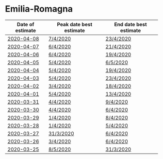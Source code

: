 # Emilia-Romagna

|Date of estimate|Peak date best estimate|End date best estimate|
|----|----|----|
|[2020-04-08](2020-04-08/README.md)|[7/4/2020](2020-04-08/COVID-19_emilia-romagna_j10_2020-04-08.md)|[23/4/2020](2020-04-08/COVID-19_emilia-romagna_j9_2020-04-08.md)|
|[2020-04-07](2020-04-07/README.md)|[6/4/2020](2020-04-07/COVID-19_emilia-romagna_j9_2020-04-07.md)|[21/4/2020](2020-04-07/COVID-19_emilia-romagna_j9_2020-04-07.md)|
|[2020-04-06](2020-04-06/README.md)|[6/4/2020](2020-04-06/COVID-19_emilia-romagna_j9_2020-04-06.md)|[19/4/2020](2020-04-06/COVID-19_emilia-romagna_j9_2020-04-06.md)|
|[2020-04-05](2020-04-05/README.md)|[5/4/2020](2020-04-05/COVID-19_emilia-romagna_j7_2020-04-05.md)|[6/5/2020](2020-04-05/COVID-19_emilia-romagna_j7_2020-04-05.md)|
|[2020-04-04](2020-04-04/README.md)|[5/4/2020](2020-04-04/COVID-19_emilia-romagna_j8_2020-04-04.md)|[19/4/2020](2020-04-04/COVID-19_emilia-romagna_j8_2020-04-04.md)|
|[2020-04-03](2020-04-03/README.md)|[5/4/2020](2020-04-03/COVID-19_emilia-romagna_j7_2020-04-03.md)|[23/4/2020](2020-04-03/COVID-19_emilia-romagna_j7_2020-04-03.md)|
|[2020-04-02](2020-04-02/README.md)|[3/4/2020](2020-04-02/COVID-19_emilia-romagna_j7_2020-04-02.md)|[18/4/2020](2020-04-02/COVID-19_emilia-romagna_j7_2020-04-02.md)|
|[2020-04-01](2020-04-01/README.md)|[5/4/2020](2020-04-01/COVID-19_emilia-romagna_j7_2020-04-01.md)|[13/4/2020](2020-04-01/COVID-19_emilia-romagna_j7_2020-04-01.md)|
|[2020-03-31](2020-03-31/README.md)|[4/4/2020](2020-03-31/COVID-19_emilia-romagna_j9_2020-03-31.md)|[9/4/2020](2020-03-31/COVID-19_emilia-romagna_j8_2020-03-31.md)|
|[2020-03-30](2020-03-30/README.md)|[4/4/2020](2020-03-30/COVID-19_emilia-romagna_j9_2020-03-30.md)|[6/4/2020](2020-03-30/COVID-19_emilia-romagna_j9_2020-03-30.md)|
|[2020-03-29](2020-03-29/README.md)|[1/4/2020](2020-03-29/COVID-19_emilia-romagna_j7_2020-03-29.md)|[8/4/2020](2020-03-29/COVID-19_emilia-romagna_j7_2020-03-29.md)|
|[2020-03-28](2020-03-28/README.md)|[1/4/2020](2020-03-28/COVID-19_emilia-romagna_j8_2020-03-28.md)|[5/4/2020](2020-03-28/COVID-19_emilia-romagna_j8_2020-03-28.md)|
|[2020-03-27](2020-03-27/README.md)|[31/3/2020](2020-03-27/COVID-19_emilia-romagna_j7_2020-03-27.md)|[6/4/2020](2020-03-27/COVID-19_emilia-romagna_j7_2020-03-27.md)|
|[2020-03-26](2020-03-26/README.md)|[3/4/2020](2020-03-26/COVID-19_emilia-romagna_j7_2020-03-26.md)|[6/4/2020](2020-03-26/COVID-19_emilia-romagna_j7_2020-03-26.md)|
|[2020-03-25](2020-03-25/README.md)|[8/5/2020](2020-03-25/COVID-19_emilia-romagna_j7_2020-03-25.md)|[31/3/2020](2020-03-25/COVID-19_emilia-romagna_j9_2020-03-25.md)|
